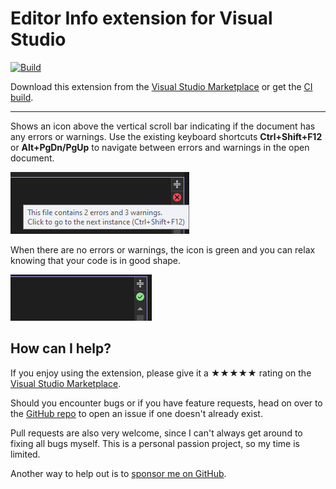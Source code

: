 ﻿[marketplace]: https://marketplace.visualstudio.com/items?itemName=MadsKristensen.DocumentHealth
[vsixgallery]: http://vsixgallery.com/extension/DocumentHealth.ebd2f3af-c274-4af6-bc9d-3e929361845d/
[repo]:https://github.com/madskristensen/DocumentHealth

# Editor Info extension for Visual Studio

[![Build](https://github.com/madskristensen/DocumentHealth/actions/workflows/build.yaml/badge.svg)](https://github.com/madskristensen/DocumentHealth/actions/workflows/build.yaml)

Download this extension from the [Visual Studio Marketplace][marketplace]
or get the [CI build][vsixgallery].

----------------------------------------

Shows an icon above the vertical scroll bar indicating if the document has any errors or warnings. Use the existing keyboard shortcuts **Ctrl+Shift+F12** or **Alt+PgDn/PgUp** to navigate between errors and warnings in the open document.

![error](art/error.png)

When there are no errors or warnings, the icon is green and you can relax knowing that your code is in good shape.

![No errors](art/green.png)

## How can I help?
If you enjoy using the extension, please give it a ★★★★★ rating on the [Visual Studio Marketplace][marketplace].

Should you encounter bugs or if you have feature requests, head on over to the [GitHub repo][repo] to open an issue if one doesn't already exist.

Pull requests are also very welcome, since I can't always get around to fixing all bugs myself. This is a personal passion project, so my time is limited.

Another way to help out is to [sponsor me on GitHub](https://github.com/sponsors/madskristensen).